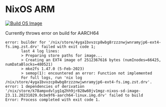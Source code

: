 # NixOS ARM

[![Build OS Image](https://github.com/davegallant/nixos-pi/actions/workflows/build-sd-image.yaml/badge.svg)](https://github.com/davegallant/nixos-pi/actions/workflows/build-sd-image.yaml)

Currently throws error on build for AARCH64

```
error: builder for '/nix/store/4yga1bvvzcp8wbg8rzzznwjwnramyjp6-ext4-fs.img.zst.drv' failed with exit code 1;
       last 4 log lines:
       > Preparing store paths for image...
       > Creating an EXT4 image of 2512367616 bytes (numInodes=66425, numDataBlocks=480521)
       > mke2fs 1.47.0 (5-Feb-2023)
       > semop(1): encountered an error: Function not implemented
       For full logs, run 'nix log /nix/store/4yga1bvvzcp8wbg8rzzznwjwnramyjp6-ext4-fs.img.zst.drv'.
error: 1 dependencies of derivation '/nix/store/k78ampxdvlyg1q2hh9jr828w60jv1mgz-nixos-sd-image-23.11.20231029.0cbe9f6-aarch64-linux.img.drv' failed to build
Error: Process completed with exit code 1.
```
